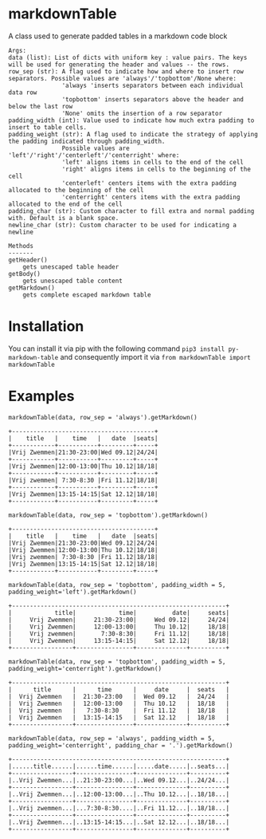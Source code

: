 # markdownTable
A class used to generate padded tables in a markdown code block 
    
    Args:
    data (list): List of dicts with uniform key : value pairs. The keys will be used for generating the header and values -- the rows.
    row_sep (str): A flag used to indicate how and where to insert row separators. Possible values are 'always'/'topbottom'/None where:
                   'always 'inserts separators between each individual data row
                   'topbottom' inserts separators above the header and below the last row
                   'None' omits the insertion of a row separator
    padding_width (int): Value used to indicate how much extra padding to insert to table cells.
    padding_weight (str): A flag used to indicate the strategy of applying the padding indicated through padding_width.
                   Possible values are 'left'/'right'/'centerleft'/'centerright' where:
                   'left' aligns items in cells to the end of the cell
                   'right' aligns items in cells to the beginning of the cell
                   'centerleft' centers items with the extra padding allocated to the beginning of the cell
                   'centerright' centers items with the extra padding allocated to the end of the cell
    padding_char (str): Custom character to fill extra and normal padding with. Default is a blank space.
    newline_char (str): Custom character to be used for indicating a newline
    
    Methods
    -------
    getHeader()
        gets unescaped table header
    getBody()
        gets unescaped table content
    getMarkdown()
        gets complete escaped markdown table

# Installation
You can install it via pip with the following command 
```pip3 install py-markdown-table```
and consequently import it via
```from markdownTable import markdownTable```

# Examples

```markdownTable(data, row_sep = 'always').getMarkdown()```
```
+----------------------------------------+
|    title   |    time   |   date  |seats|
+------------+-----------+---------+-----+
|Vrij Zwemmen|21:30-23:00|Wed 09.12|24/24|
+------------+-----------+---------+-----+
|Vrij Zwemmen|12:00-13:00|Thu 10.12|18/18|
+------------+-----------+---------+-----+
|Vrij zwemmen| 7:30-8:30 |Fri 11.12|18/18|
+------------+-----------+---------+-----+
|Vrij Zwemmen|13:15-14:15|Sat 12.12|18/18|
+------------+-----------+---------+-----+
```

```markdownTable(data, row_sep = 'topbottom').getMarkdown()```
```
+----------------------------------------+
|    title   |    time   |   date  |seats|
|Vrij Zwemmen|21:30-23:00|Wed 09.12|24/24|
|Vrij Zwemmen|12:00-13:00|Thu 10.12|18/18|
|Vrij zwemmen| 7:30-8:30 |Fri 11.12|18/18|
|Vrij Zwemmen|13:15-14:15|Sat 12.12|18/18|
+------------+-----------+---------+-----+
```

```markdownTable(data, row_sep = 'topbottom', padding_width = 5, padding_weight='left').getMarkdown()```
```
+------------------------------------------------------------+
|            title|            time|          date|     seats|
|     Vrij Zwemmen|     21:30-23:00|     Wed 09.12|     24/24|
|     Vrij Zwemmen|     12:00-13:00|     Thu 10.12|     18/18|
|     Vrij zwemmen|       7:30-8:30|     Fri 11.12|     18/18|
|     Vrij Zwemmen|     13:15-14:15|     Sat 12.12|     18/18|
+-----------------+----------------+--------------+----------+
```

```markdownTable(data, row_sep = 'topbottom', padding_width = 5, padding_weight='centerright').getMarkdown()```
```
+------------------------------------------------------------+
|      title      |      time      |     date     |  seats   |
|  Vrij Zwemmen   |  21:30-23:00   |  Wed 09.12   |  24/24   |
|  Vrij Zwemmen   |  12:00-13:00   |  Thu 10.12   |  18/18   |
|  Vrij zwemmen   |   7:30-8:30    |  Fri 11.12   |  18/18   |
|  Vrij Zwemmen   |  13:15-14:15   |  Sat 12.12   |  18/18   |
+-----------------+----------------+--------------+----------+
```

```markdownTable(data, row_sep = 'always', padding_width = 5, padding_weight='centerright', padding_char = '.').getMarkdown()```
```
+------------------------------------------------------------+
|......title......|......time......|.....date.....|..seats...|
+-----------------+----------------+--------------+----------+
|..Vrij Zwemmen...|..21:30-23:00...|..Wed 09.12...|..24/24...|
+-----------------+----------------+--------------+----------+
|..Vrij Zwemmen...|..12:00-13:00...|..Thu 10.12...|..18/18...|
+-----------------+----------------+--------------+----------+
|..Vrij zwemmen...|...7:30-8:30....|..Fri 11.12...|..18/18...|
+-----------------+----------------+--------------+----------+
|..Vrij Zwemmen...|..13:15-14:15...|..Sat 12.12...|..18/18...|
+-----------------+----------------+--------------+----------+
```
